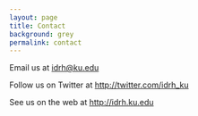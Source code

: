 ```yaml
---
layout: page
title: Contact
background: grey
permalink: contact
---
```


Email us at <idrh@ku.edu>  

Follow us on Twitter at <http://twitter.com/idrh_ku>  

See us on the web at <http://idrh.ku.edu>  

